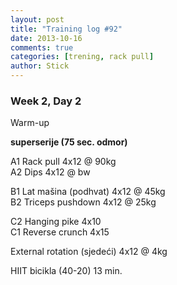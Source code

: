```yaml
---
layout: post
title: "Training log #92"
date: 2013-10-16
comments: true
categories: [trening, rack pull]
author: Stick
---
```


### Week 2, Day 2  

Warm-up  

**superserije (75 sec. odmor)**  

A1 Rack pull 4x12 @ 90kg   
A2 Dips 4x12 @ bw   

B1 Lat mašina (podhvat) 4x12 @ 45kg    
B2 Triceps pushdown 4x12 @ 25kg   

C2 Hanging pike 4x10   
C1 Reverse crunch 4x15   

External rotation (sjedeći) 4x12 @ 4kg   

HIIT bicikla (40-20) 13 min.  